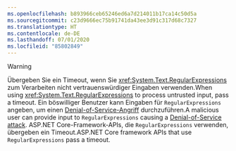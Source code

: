```yaml
---
ms.openlocfilehash: b893966ceb65246ed6a7d214011b17ca14c50d5a
ms.sourcegitcommit: c23d9666ec75b91741da43ee3d91c317d68c7327
ms.translationtype: HT
ms.contentlocale: de-DE
ms.lasthandoff: 07/01/2020
ms.locfileid: "85802849"
---
```


> [!WARNING]
> <span data-ttu-id="210dd-101">Übergeben Sie ein Timeout, wenn Sie <xref:System.Text.RegularExpressions> zum Verarbeiten nicht vertrauenswürdiger Eingaben verwenden.</span><span class="sxs-lookup"><span data-stu-id="210dd-101">When using <xref:System.Text.RegularExpressions> to process untrusted input, pass a timeout.</span></span> <span data-ttu-id="210dd-102">Ein böswilliger Benutzer kann Eingaben für `RegularExpressions` angeben, um einen [Denial-of-Service-Angriff](https://www.us-cert.gov/ncas/tips/ST04-015) durchzuführen.</span><span class="sxs-lookup"><span data-stu-id="210dd-102">A malicious user can provide input to `RegularExpressions` causing a [Denial-of-Service attack](https://www.us-cert.gov/ncas/tips/ST04-015).</span></span> <span data-ttu-id="210dd-103">ASP.NET Core-Framework-APIs, die `RegularExpressions` verwenden, übergeben ein Timeout.</span><span class="sxs-lookup"><span data-stu-id="210dd-103">ASP.NET Core framework APIs that use `RegularExpressions` pass a timeout.</span></span>
